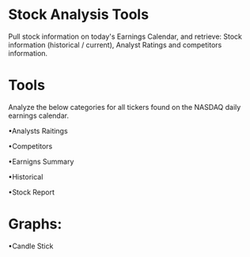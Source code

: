 # Stock Analysis Tools

Pull stock information on today's Earnings Calendar, and retrieve: Stock information (historical / current), Analyst Ratings and competitors information.

# Tools
Analyze the below categories for all tickers found on the NASDAQ daily earnings calendar.

  •Analysts Raitings
  
  •Competitors
  
  •Earnigns Summary
  
  •Historical
  
  •Stock Report

# Graphs:

  •Candle Stick
